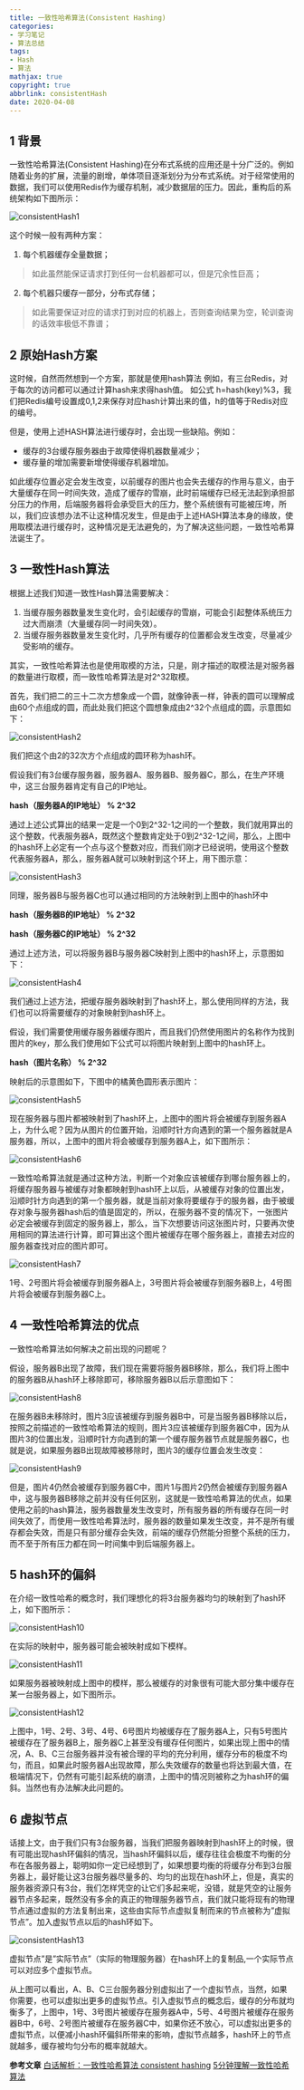 ```yaml
---
title: 一致性哈希算法(Consistent Hashing)
categories:
- 学习笔记
- 算法总结
tags:
- Hash
- 算法
mathjax: true
copyright: true
abbrlink: consistentHash
date: 2020-04-08
---
```


## 1 背景
一致性哈希算法(Consistent Hashing)在分布式系统的应用还是十分广泛的。例如随着业务的扩展，流量的剧增，单体项目逐渐划分为分布式系统。对于经常使用的数据，我们可以使用Redis作为缓存机制，减少数据层的压力。因此，重构后的系统架构如下图所示：

![consistentHash1](http://mzxie-image.oss-cn-hangzhou.aliyuncs.com/algorithm/papers/consistentHash1.png)

这个时候一般有两种方案：

<!--more-->

1. 每个机器缓存全量数据；
>如此虽然能保证请求打到任何一台机器都可以，但是冗余性巨高；

2. 每个机器只缓存一部分，分布式存储；
>如此需要保证对应的请求打到对应的机器上，否则查询结果为空，轮训查询的话效率极低不靠谱；

## 2 原始Hash方案
这时候，自然而然想到一个方案，那就是使用hash算法 例如，有三台Redis，对于每次的访问都可以通过计算hash来求得hash值。 如公式 h=hash(key)%3，我们把Redis编号设置成0,1,2来保存对应hash计算出来的值，h的值等于Redis对应的编号。

但是，使用上述HASH算法进行缓存时，会出现一些缺陷。例如：
* 缓存的3台缓存服务器由于故障使得机器数量减少；
* 缓存量的增加需要新增使得缓存机器增加。

如此缓存位置必定会发生改变，以前缓存的图片也会失去缓存的作用与意义，由于大量缓存在同一时间失效，造成了缓存的雪崩，此时前端缓存已经无法起到承担部分压力的作用，后端服务器将会承受巨大的压力，整个系统很有可能被压垮，所以，我们应该想办法不让这种情况发生，但是由于上述HASH算法本身的缘故，使用取模法进行缓存时，这种情况是无法避免的，为了解决这些问题，一致性哈希算法诞生了。

## 3 一致性Hash算法
根据上述我们知道一致性Hash算法需要解决：

1. 当缓存服务器数量发生变化时，会引起缓存的雪崩，可能会引起整体系统压力过大而崩溃（大量缓存同一时间失效）。
2. 当缓存服务器数量发生变化时，几乎所有缓存的位置都会发生改变，尽量减少受影响的缓存。


其实，一致性哈希算法也是使用取模的方法，只是，刚才描述的取模法是对服务器的数量进行取模，而一致性哈希算法是对2^32取模。

首先，我们把二的三十二次方想象成一个圆，就像钟表一样，钟表的圆可以理解成由60个点组成的圆，而此处我们把这个圆想象成由2^32个点组成的圆，示意图如下：

![consistentHash2](http://mzxie-image.oss-cn-hangzhou.aliyuncs.com/algorithm/papers/consistentHash2.png)

我们把这个由2的32次方个点组成的圆环称为hash环。


假设我们有3台缓存服务器，服务器A、服务器B、服务器C，那么，在生产环境中，这三台服务器肯定有自己的IP地址。

**hash（服务器A的IP地址） %  2^32**

通过上述公式算出的结果一定是一个0到2^32-1之间的一个整数，我们就用算出的这个整数，代表服务器A，既然这个整数肯定处于0到2^32-1之间，那么，上图中的hash环上必定有一个点与这个整数对应，而我们刚才已经说明，使用这个整数代表服务器A，那么，服务器A就可以映射到这个环上，用下图示意：

![consistentHash3](http://mzxie-image.oss-cn-hangzhou.aliyuncs.com/algorithm/papers/consistentHash3.png)

同理，服务器B与服务器C也可以通过相同的方法映射到上图中的hash环中

**hash（服务器B的IP地址） %  2^32**

**hash（服务器C的IP地址） %  2^32**

通过上述方法，可以将服务器B与服务器C映射到上图中的hash环上，示意图如下：

![consistentHash4](http://mzxie-image.oss-cn-hangzhou.aliyuncs.com/algorithm/papers/consistentHash4.png)

我们通过上述方法，把缓存服务器映射到了hash环上，那么使用同样的方法，我们也可以将需要缓存的对象映射到hash环上。

假设，我们需要使用缓存服务器缓存图片，而且我们仍然使用图片的名称作为找到图片的key，那么我们使用如下公式可以将图片映射到上图中的hash环上。

**hash（图片名称） %  2^32**

映射后的示意图如下，下图中的橘黄色圆形表示图片：

![consistentHash5](http://mzxie-image.oss-cn-hangzhou.aliyuncs.com/algorithm/papers/consistentHash5.png)

现在服务器与图片都被映射到了hash环上，上图中的图片将会被缓存到服务器A上，为什么呢？因为从图片的位置开始，沿顺时针方向遇到的第一个服务器就是A服务器，所以，上图中的图片将会被缓存到服务器A上，如下图所示：


![consistentHash6](http://mzxie-image.oss-cn-hangzhou.aliyuncs.com/algorithm/papers/consistentHash6.png)

一致性哈希算法就是通过这种方法，判断一个对象应该被缓存到哪台服务器上的，将缓存服务器与被缓存对象都映射到hash环上以后，从被缓存对象的位置出发，沿顺时针方向遇到的第一个服务器，就是当前对象将要缓存于的服务器，由于被缓存对象与服务器hash后的值是固定的，所以，在服务器不变的情况下，一张图片必定会被缓存到固定的服务器上，那么，当下次想要访问这张图片时，只要再次使用相同的算法进行计算，即可算出这个图片被缓存在哪个服务器上，直接去对应的服务器查找对应的图片即可。

![consistentHash7](http://mzxie-image.oss-cn-hangzhou.aliyuncs.com/algorithm/papers/consistentHash7.png)

1号、2号图片将会被缓存到服务器A上，3号图片将会被缓存到服务器B上，4号图片将会被缓存到服务器C上。

## 4 一致性哈希算法的优点
一致性哈希算法如何解决之前出现的问题呢？

假设，服务器B出现了故障，我们现在需要将服务器B移除，那么，我们将上图中的服务器B从hash环上移除即可，移除服务器B以后示意图如下：

![consistentHash8](http://mzxie-image.oss-cn-hangzhou.aliyuncs.com/algorithm/papers/consistentHash8.png)

在服务器B未移除时，图片3应该被缓存到服务器B中，可是当服务器B移除以后，按照之前描述的一致性哈希算法的规则，图片3应该被缓存到服务器C中，因为从图片3的位置出发，沿顺时针方向遇到的第一个缓存服务器节点就是服务器C，也就是说，如果服务器B出现故障被移除时，图片3的缓存位置会发生改变：

![consistentHash9](http://mzxie-image.oss-cn-hangzhou.aliyuncs.com/algorithm/papers/consistentHash9.png)

但是，图片4仍然会被缓存到服务器C中，图片1与图片2仍然会被缓存到服务器A中，这与服务器B移除之前并没有任何区别，这就是一致性哈希算法的优点，如果使用之前的hash算法，服务器数量发生改变时，所有服务器的所有缓存在同一时间失效了，而使用一致性哈希算法时，服务器的数量如果发生改变，并不是所有缓存都会失效，而是只有部分缓存会失效，前端的缓存仍然能分担整个系统的压力，而不至于所有压力都在同一时间集中到后端服务器上。

## 5 hash环的偏斜
在介绍一致性哈希的概念时，我们理想化的将3台服务器均匀的映射到了hash环上，如下图所示：

![consistentHash10](http://mzxie-image.oss-cn-hangzhou.aliyuncs.com/algorithm/papers/consistentHash4.png)

在实际的映射中，服务器可能会被映射成如下模样。

![consistentHash11](http://mzxie-image.oss-cn-hangzhou.aliyuncs.com/algorithm/papers/consistentHash11.png)

如果服务器被映射成上图中的模样，那么被缓存的对象很有可能大部分集中缓存在某一台服务器上，如下图所示。

![consistentHash12](http://mzxie-image.oss-cn-hangzhou.aliyuncs.com/algorithm/papers/consistentHash12.png)

上图中，1号、2号、3号、4号、6号图片均被缓存在了服务器A上，只有5号图片被缓存在了服务器B上，服务器C上甚至没有缓存任何图片，如果出现上图中的情况，A、B、C三台服务器并没有被合理的平均的充分利用，缓存分布的极度不均匀，而且，如果此时服务器A出现故障，那么失效缓存的数量也将达到最大值，在极端情况下，仍然有可能引起系统的崩溃，上图中的情况则被称之为hash环的偏斜。当然也有办法解决此问题的。

## 6 虚拟节点
话接上文，由于我们只有3台服务器，当我们把服务器映射到hash环上的时候，很有可能出现hash环偏斜的情况，当hash环偏斜以后，缓存往往会极度不均衡的分布在各服务器上，聪明如你一定已经想到了，如果想要均衡的将缓存分布到3台服务器上，最好能让这3台服务器尽量多的、均匀的出现在hash环上，但是，真实的服务器资源只有3台，我们怎样凭空的让它们多起来呢，没错，就是凭空的让服务器节点多起来，既然没有多余的真正的物理服务器节点，我们就只能将现有的物理节点通过虚拟的方法复制出来，这些由实际节点虚拟复制而来的节点被称为”虚拟节点”。加入虚拟节点以后的hash环如下。

![consistentHash13](http://mzxie-image.oss-cn-hangzhou.aliyuncs.com/algorithm/papers/consistentHash13.png)

虚拟节点”是”实际节点”（实际的物理服务器）在hash环上的复制品,一个实际节点可以对应多个虚拟节点。

从上图可以看出，A、B、C三台服务器分别虚拟出了一个虚拟节点，当然，如果你需要，也可以虚拟出更多的虚拟节点。引入虚拟节点的概念后，缓存的分布就均衡多了，上图中，1号、3号图片被缓存在服务器A中，5号、4号图片被缓存在服务器B中，6号、2号图片被缓存在服务器C中，如果你还不放心，可以虚拟出更多的虚拟节点，以便减小hash环偏斜所带来的影响，虚拟节点越多，hash环上的节点就越多，缓存被均匀分布的概率就越大。

**参考文章**
[白话解析：一致性哈希算法 consistent hashing](https://www.zsythink.net/archives/1182)
[5分钟理解一致性哈希算法](https://juejin.cn/post/6844903750860013576)